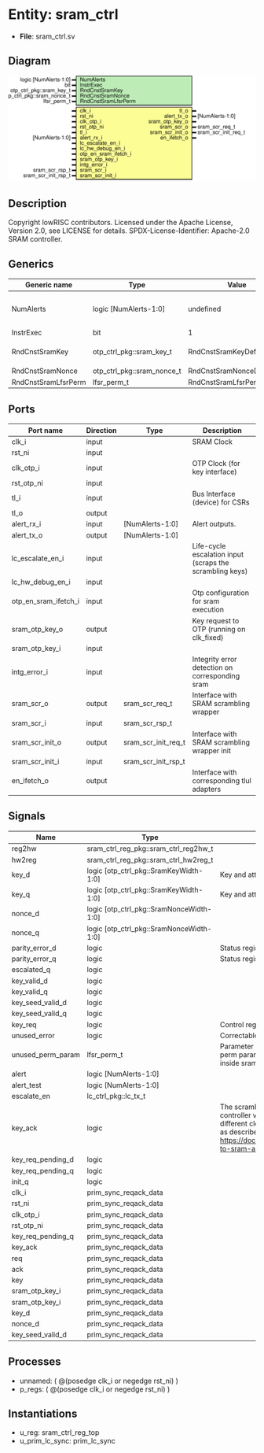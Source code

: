 # Entity: sram_ctrl

- **File**: sram_ctrl.sv
## Diagram

![Diagram](sram_ctrl.svg "Diagram")
## Description

Copyright lowRISC contributors.
 Licensed under the Apache License, Version 2.0, see LICENSE for details.
 SPDX-License-Identifier: Apache-2.0
 SRAM controller.
 
## Generics

| Generic name        | Type                       | Value                      | Description                                 |
| ------------------- | -------------------------- | -------------------------- | ------------------------------------------- |
| NumAlerts           | logic [NumAlerts-1:0]      | undefined                  | Enable asynchronous transitions on alerts.  |
| InstrExec           | bit                        | 1                          |                                             |
| RndCnstSramKey      | otp_ctrl_pkg::sram_key_t   | RndCnstSramKeyDefault      | Random netlist constants                    |
| RndCnstSramNonce    | otp_ctrl_pkg::sram_nonce_t | RndCnstSramNonceDefault    |                                             |
| RndCnstSramLfsrPerm | lfsr_perm_t                | RndCnstSramLfsrPermDefault |                                             |
## Ports

| Port name            | Direction | Type                | Description                                              |
| -------------------- | --------- | ------------------- | -------------------------------------------------------- |
| clk_i                | input     |                     | SRAM Clock                                               |
| rst_ni               | input     |                     |                                                          |
| clk_otp_i            | input     |                     | OTP Clock (for key interface)                            |
| rst_otp_ni           | input     |                     |                                                          |
| tl_i                 | input     |                     | Bus Interface (device) for CSRs                          |
| tl_o                 | output    |                     |                                                          |
| alert_rx_i           | input     | [NumAlerts-1:0]     | Alert outputs.                                           |
| alert_tx_o           | output    | [NumAlerts-1:0]     |                                                          |
| lc_escalate_en_i     | input     |                     | Life-cycle escalation input (scraps the scrambling keys) |
| lc_hw_debug_en_i     | input     |                     |                                                          |
| otp_en_sram_ifetch_i | input     |                     | Otp configuration for sram execution                     |
| sram_otp_key_o       | output    |                     | Key request to OTP (running on clk_fixed)                |
| sram_otp_key_i       | input     |                     |                                                          |
| intg_error_i         | input     |                     | Integrity error detection on corresponding sram          |
| sram_scr_o           | output    | sram_scr_req_t      | Interface with SRAM scrambling wrapper                   |
| sram_scr_i           | input     | sram_scr_rsp_t      |                                                          |
| sram_scr_init_o      | output    | sram_scr_init_req_t | Interface with SRAM scrambling wrapper init              |
| sram_scr_init_i      | input     | sram_scr_init_rsp_t |                                                          |
| en_ifetch_o          | output    |                     | Interface with corresponding tlul adapters               |
## Signals

| Name              | Type                                     | Description                                                                                                                                                                                                                                                                                                                                   |
| ----------------- | ---------------------------------------- | --------------------------------------------------------------------------------------------------------------------------------------------------------------------------------------------------------------------------------------------------------------------------------------------------------------------------------------------- |
| reg2hw            | sram_ctrl_reg_pkg::sram_ctrl_reg2hw_t    |                                                                                                                                                                                                                                                                                                                                               |
| hw2reg            | sram_ctrl_reg_pkg::sram_ctrl_hw2reg_t    |                                                                                                                                                                                                                                                                                                                                               |
| key_d             | logic [otp_ctrl_pkg::SramKeyWidth-1:0]   | Key and attribute outputs to scrambling device                                                                                                                                                                                                                                                                                                |
| key_q             | logic [otp_ctrl_pkg::SramKeyWidth-1:0]   | Key and attribute outputs to scrambling device                                                                                                                                                                                                                                                                                                |
| nonce_d           | logic [otp_ctrl_pkg::SramNonceWidth-1:0] |                                                                                                                                                                                                                                                                                                                                               |
| nonce_q           | logic [otp_ctrl_pkg::SramNonceWidth-1:0] |                                                                                                                                                                                                                                                                                                                                               |
| parity_error_d    | logic                                    | Status register outputs                                                                                                                                                                                                                                                                                                                       |
| parity_error_q    | logic                                    | Status register outputs                                                                                                                                                                                                                                                                                                                       |
| escalated_q       | logic                                    |                                                                                                                                                                                                                                                                                                                                               |
| key_valid_d       | logic                                    |                                                                                                                                                                                                                                                                                                                                               |
| key_valid_q       | logic                                    |                                                                                                                                                                                                                                                                                                                                               |
| key_seed_valid_d  | logic                                    |                                                                                                                                                                                                                                                                                                                                               |
| key_seed_valid_q  | logic                                    |                                                                                                                                                                                                                                                                                                                                               |
| key_req           | logic                                    | Control register                                                                                                                                                                                                                                                                                                                              |
| unused_error      | logic                                    | Correctable RAM errors are not supported                                                                                                                                                                                                                                                                                                      |
| unused_perm_param | lfsr_perm_t                              | Parameter not used within module The memory is the user of the perm parameter.  At the moment memories are not instantianted inside sram_ctrl but parallel to it.                                                                                                                                                                             |
| alert             | logic [NumAlerts-1:0]                    |                                                                                                                                                                                                                                                                                                                                               |
| alert_test        | logic [NumAlerts-1:0]                    |                                                                                                                                                                                                                                                                                                                                               |
| escalate_en       | lc_ctrl_pkg::lc_tx_t                     |                                                                                                                                                                                                                                                                                                                                               |
| key_ack           | logic                                    | The scrambling key and nonce have to be requested from the OTP controller via a req/ack protocol. Since the OTP controller works in a different clock domain, we have to synchronize the req/ack protocol as described in more details here: https://docs.opentitan.org/hw/ip/otp_ctrl/doc/index.html#interfaces-to-sram-and-otbn-scramblers  |
| key_req_pending_d | logic                                    |                                                                                                                                                                                                                                                                                                                                               |
| key_req_pending_q | logic                                    |                                                                                                                                                                                                                                                                                                                                               |
| init_q            | logic                                    |                                                                                                                                                                                                                                                                                                                                               |
| clk_i             | prim_sync_reqack_data                    |                                                                                                                                                                                                                                                                                                                                               |
| rst_ni            | prim_sync_reqack_data                    |                                                                                                                                                                                                                                                                                                                                               |
| clk_otp_i         | prim_sync_reqack_data                    |                                                                                                                                                                                                                                                                                                                                               |
| rst_otp_ni        | prim_sync_reqack_data                    |                                                                                                                                                                                                                                                                                                                                               |
| key_req_pending_q | prim_sync_reqack_data                    |                                                                                                                                                                                                                                                                                                                                               |
| key_ack           | prim_sync_reqack_data                    |                                                                                                                                                                                                                                                                                                                                               |
| req               | prim_sync_reqack_data                    |                                                                                                                                                                                                                                                                                                                                               |
| ack               | prim_sync_reqack_data                    |                                                                                                                                                                                                                                                                                                                                               |
| key               | prim_sync_reqack_data                    |                                                                                                                                                                                                                                                                                                                                               |
| sram_otp_key_i    | prim_sync_reqack_data                    |                                                                                                                                                                                                                                                                                                                                               |
| sram_otp_key_i    | prim_sync_reqack_data                    |                                                                                                                                                                                                                                                                                                                                               |
| key_d             | prim_sync_reqack_data                    |                                                                                                                                                                                                                                                                                                                                               |
| nonce_d           | prim_sync_reqack_data                    |                                                                                                                                                                                                                                                                                                                                               |
| key_seed_valid_d  | prim_sync_reqack_data                    |                                                                                                                                                                                                                                                                                                                                               |
## Processes
- unnamed: ( @(posedge clk_i or negedge rst_ni) )
- p_regs: ( @(posedge clk_i or negedge rst_ni) )
## Instantiations

- u_reg: sram_ctrl_reg_top
- u_prim_lc_sync: prim_lc_sync
